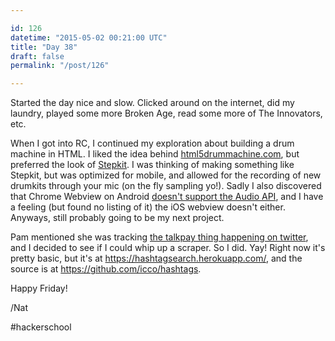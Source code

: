 ```yaml
---

id: 126
datetime: "2015-05-02 00:21:00 UTC"
title: "Day 38"
draft: false
permalink: "/post/126"

---
```


Started the day nice and slow. Clicked around on the internet, did my laundry, played some more Broken Age, read some more of The Innovators, etc.

When I got into RC, I continued my exploration about building a drum machine in HTML. I liked the idea behind  [html5drummachine.com](http://html5drummachine.com/), but preferred the look of [Stepkit](http://jxnblk.com/stepkit/). I was thinking of making something like Stepkit, but was optimized for mobile, and allowed for the recording of new drumkits through your mic (on the fly sampling yo!). Sadly I also discovered that Chrome Webview on Android [doesn't support the Audio API](https://caniuse.com/#feat=audio-api), and I have a feeling (but found no listing of it) the iOS webview doesn't either. Anyways, still probably going to be my next project.

Pam mentioned she was tracking [the talkpay thing happening on twitter](https://www.theverge.com/2015/5/1/8530189/talk-pay-international-workers-day-salaries), and I decided to see if I could whip up a scraper. So I did. Yay! Right now it's pretty basic, but it's at https://hashtagsearch.herokuapp.com/, and the source is at https://github.com/icco/hashtags.

Happy Friday!

/Nat

#hackerschool

